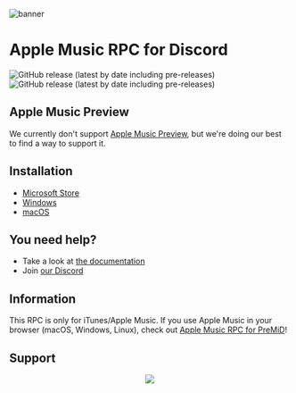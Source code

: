 ![banner](https://user-images.githubusercontent.com/53608074/201397177-1d08c4ed-d595-41ab-86cb-3e8bd1da46dd.png)
# Apple Music RPC for Discord

![GitHub release (latest by date including pre-releases)](https://img.shields.io/github/downloads-pre/zephraOSS/Apple-Music-RPC/total) ![GitHub release (latest by date including pre-releases)](https://img.shields.io/github/downloads/zephraOSS/Apple-Music-RPC/latest/total) 

## Apple Music Preview
We currently don't support [Apple Music Preview](https://apps.microsoft.com/store/detail/apple-music-preview/9PFHDD62MXS1), but we're doing our best to find a way to support it.

## Installation
* [Microsoft Store](https://docs.amrpc.zephra.org/installation/windows/microsoft-store)
* [Windows](https://docs.amrpc.zephra.org/installation/windows)
* [macOS](https://docs.amrpc.zephra.org/installation/macos)

## You need help?
* Take a look at [the documentation](https://docs.amrpc.zephra.org)
* Join [our Discord](https://discord.gg/APDghNfJhQ)

## Information
This RPC is only for iTunes/Apple Music. If you use Apple Music in your browser (macOS, Windows, Linux), check out [Apple Music RPC for PreMiD](https://premid.app/store/presences/Apple%20Music)!

## Support
<div align="center">
  <a href="https://ko-fi.com/V7V57SSRM"><img src="https://ko-fi.com/img/githubbutton_sm.svg"/></a>
</div>
